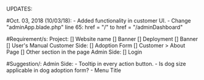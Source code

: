 UPDATES:

#Oct. 03, 2018 (10/03/18):
    - Added functionality in customer UI.
    - Change "adminApp.blade.php" line 65: 
        href = "/"  to href = "/adminDashboard" 

#Requirement/s:
    Project:
        [] Website name
        [] Banner
        [] Deployment
        [] Banner
        [] User's Manual
    Customer Side:
        [] Adoption Form
        [] Customer > About Page
        [] Other section in the page
    Admin Side:
        [] Login

#Suggestion/:
    Admin Side:
        - Tooltip in every action button.
        - Is dog size applicable in dog adoption form?
        - Menu Title



